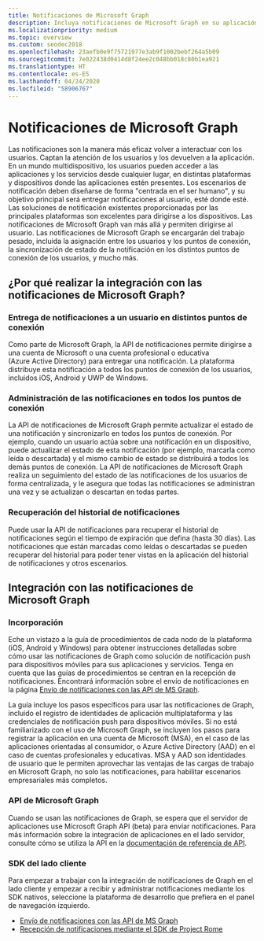 ```yaml
---
title: Notificaciones de Microsoft Graph
description: Incluya notificaciones de Microsoft Graph en su aplicación para volver a interactuar con los usuarios de forma centrada en el ser humano.
ms.localizationpriority: medium
ms.topic: overview
ms.custom: seodec2018
ms.openlocfilehash: 23aefb0e9f75721977e3ab9f1002bebf264a5b09
ms.sourcegitcommit: 7e022438d0414d8f24ee2c048bb018c80b1ea921
ms.translationtype: HT
ms.contentlocale: es-ES
ms.lasthandoff: 04/24/2020
ms.locfileid: "58906767"
---
```

# <a name="microsoft-graph-notifications"></a>Notificaciones de Microsoft Graph
Las notificaciones son la manera más eficaz volver a interactuar con los usuarios. Captan la atención de los usuarios y los devuelven a la aplicación. En un mundo multidispositivo, los usuarios pueden acceder a las aplicaciones y los servicios desde cualquier lugar, en distintas plataformas y dispositivos donde las aplicaciones estén presentes.
Los escenarios de notificación deben diseñarse de forma "centrada en el ser humano", y su objetivo principal será entregar notificaciones al usuario, esté donde esté. Las soluciones de notificación existentes proporcionadas por las principales plataformas son excelentes para dirigirse a los dispositivos. Las notificaciones de Microsoft Graph van más allá y permiten dirigirse al usuario. Las notificaciones de Microsoft Graph se encargarán del trabajo pesado, incluida la asignación entre los usuarios y los puntos de conexión, la sincronización de estado de la notificación en los distintos puntos de conexión de los usuarios, y mucho más.

## <a name="why-integrate-with-microsoft-graph-notifications"></a>¿Por qué realizar la integración con las notificaciones de Microsoft Graph?

### <a name="deliver-notifications-to-a-user-across-different-endpoints"></a>Entrega de notificaciones a un usuario en distintos puntos de conexión
Como parte de Microsoft Graph, la API de notificaciones permite dirigirse a una cuenta de Microsoft o una cuenta profesional o educativa (Azure Active Directory) para entregar una notificación. La plataforma distribuye esta notificación a todos los puntos de conexión de los usuarios, incluidos iOS, Android y UWP de Windows.

### <a name="manage-notifications-across-endpoints"></a>Administración de las notificaciones en todos los puntos de conexión
La API de notificaciones de Microsoft Graph permite actualizar el estado de una notificación y sincronizarlo en todos los puntos de conexión. Por ejemplo, cuando un usuario actúa sobre una notificación en un dispositivo, puede actualizar el estado de esta notificación (por ejemplo, marcarla como leída o descartada) y el mismo cambio de estado se distribuirá a todos los demás puntos de conexión. La API de notificaciones de Microsoft Graph realiza un seguimiento del estado de las notificaciones de los usuarios de forma centralizada, y le asegura que todas las notificaciones se administran una vez y se actualizan o descartan en todas partes.

### <a name="retrieve-notification-history"></a>Recuperación del historial de notificaciones
Puede usar la API de notificaciones para recuperar el historial de notificaciones según el tiempo de expiración que defina (hasta 30 días). Las notificaciones que están marcadas como leídas o descartadas se pueden recuperar del historial para poder tener vistas en la aplicación del historial de notificaciones y otros escenarios.

## <a name="integrating-with-microsoft-graph-notifications"></a>Integración con las notificaciones de Microsoft Graph

### <a name="onboarding"></a>Incorporación
Eche un vistazo a la guía de procedimientos de cada nodo de la plataforma (iOS, Android y Windows) para obtener instrucciones detalladas sobre cómo usar las notificaciones de Graph como solución de notificación push para dispositivos móviles para sus aplicaciones y servicios. Tenga en cuenta que las guías de procedimientos se centran en la recepción de notificaciones. Encontrará información sobre el envío de notificaciones en la página [Envío de notificaciones con las API de MS Graph](sending-notifications.md).

La guía incluye los pasos específicos para usar las notificaciones de Graph, incluido el registro de identidades de aplicación multiplataforma y las credenciales de notificación push para dispositivos móviles. Si no está familiarizado con el uso de Microsoft Graph, se incluyen los pasos para registrar la aplicación en una cuenta de Microsoft (MSA), en el caso de las aplicaciones orientadas al consumidor, o Azure Active Directory (AAD) en el caso de cuentas profesionales y educativas. MSA y AAD son identidades de usuario que le permiten aprovechar las ventajas de las cargas de trabajo en Microsoft Graph, no solo las notificaciones, para habilitar escenarios empresariales más completos. 

### <a name="microsoft-graph-apis"></a>API de Microsoft Graph
Cuando se usan las notificaciones de Graph, se espera que el servidor de aplicaciones use Microsoft Graph API (beta) para enviar notificaciones. Para más información sobre la integración de aplicaciones en el lado servidor, consulte cómo se utiliza la API en la [documentación de referencia de API](https://developer.microsoft.com/graph/docs/api-reference/beta/resources/notifications-api-overview). 

### <a name="client-side-sdk"></a>SDK del lado cliente
Para empezar a trabajar con la integración de notificaciones de Graph en el lado cliente y empezar a recibir y administrar notificaciones mediante los SDK nativos, seleccione la plataforma de desarrollo que prefiera en el panel de navegación izquierdo. 

* [Envío de notificaciones con las API de MS Graph](sending-notifications.md)
* [Recepción de notificaciones mediante el SDK de Project Rome](receiving-notifications.md)
